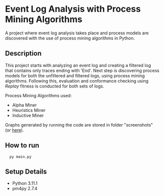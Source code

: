 # Event Log Analysis with Process Mining Algorithms
A project where event log analysis takes place and process models are discovered with the use of process mining algorithms in Python.

## Description
This project starts with analyzing an event log and creating a filtered log that contains only traces ending with 'End'. Next step is discovering process models for both the unfiltered and filtered logs, using process mining algorithms. Following this, evaluation and conformance checking using *Replay* fitness is conducted for both sets of logs.

Process Mining Algorithms used:
- Alpha Miner
- Heuristics Miner
- Inductive Miner

Graphs generated by running the code are stored in folder "screenshots" (or [here](https://github.com/GeorgiaKt/Event-Log-Analysis-with-Process-Mining-Algorithms/tree/main/screenshots)).
  
## How to run
```
  py main.py
```

## Setup Details
- Python 3.11.1
- pm4py 2.7.4
